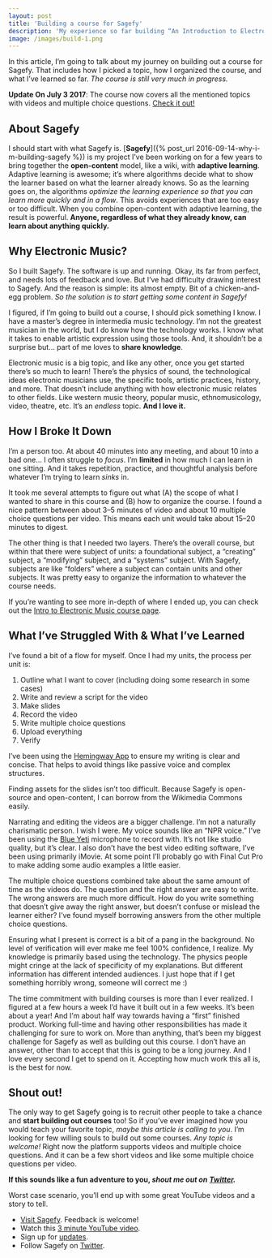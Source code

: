 ```yaml
---
layout: post
title: 'Building a course for Sagefy'
description: 'My experience so far building “An Introduction to Electronic Music”.'
image: /images/build-1.png
---
```


In this article, I’m going to talk about my journey on building out a course for Sagefy. That includes how I picked a topic, how I organized the course, and what I’ve learned so far. _The course is still very much in progress._

**Update On July 3 2017**: The course now covers all the mentioned topics with videos and multiple choice questions. [Check it out!](https://sagefy.org/subjects/JAFGYFWhILcsiByyH2O9frcU/landing)

## About Sagefy

I should start with what Sagefy is. [**Sagefy**]({% post_url 2016-09-14-why-i-m-building-sagefy %}) is my project I’ve been working on for a few years to bring together the **open-content** model, like a wiki, with **adaptive learning**. Adaptive learning is awesome; it’s where algorithms decide what to show the learner based on what the learner already knows. So as the learning goes on, the algorithms _optimize the learning experience so that you can learn more quickly and in a flow_. This avoids experiences that are too easy or too difficult. When you combine open-content with adaptive learning, the result is powerful. **Anyone, regardless of what they already know, can learn about anything quickly.**

## Why Electronic Music?

So I built Sagefy. The software is up and running. Okay, its far from perfect, and needs lots of feedback and love. But I’ve had difficulty drawing interest to Sagefy. And the reason is simple: its almost empty. Bit of a chicken-and-egg problem. _So the solution is to start getting some content in Sagefy!_

I figured, if I’m going to build out a course, I should pick something I know. I have a master’s degree in intermedia music technology. I’m not the greatest musician in the world, but I do know how the technology works. I know what it takes to enable artistic expression using those tools. And, it shouldn’t be a surprise but… part of me loves to **share knowledge**.

Electronic music is a big topic, and like any other, once you get started there’s so much to learn! There’s the physics of sound, the technological ideas electronic musicians use, the specific tools, artistic practices, history, and more. That doesn’t include anything with how electronic music relates to other fields. Like western music theory, popular music, ethnomusicology, video, theatre, etc. It’s an _endless_ topic. **And I love it.**

## How I Broke It Down

I’m a person too. At about 40 minutes into any meeting, and about 10 into a bad one… I often struggle to _focus_. I’m **limited** in how much I can learn in one sitting. And it takes repetition, practice, and thoughtful analysis before whatever I’m trying to learn _sinks_ in.

It took me several attempts to figure out what (A) the scope of what I wanted to share in this course and (B) how to organize the course. I found a nice pattern between about 3–5 minutes of video and about 10 multiple choice questions per video. This means each unit would take about 15–20 minutes to digest.

The other thing is that I needed two layers. There’s the overall course, but within that there were subject of units: a foundational subject, a “creating” subject, a “modifying” subject, and a “systems” subject. With Sagefy, subjects are like “folders” where a subject can contain units and other subjects. It was pretty easy to organize the information to whatever the course needs.

If you’re wanting to see more in-depth of where I ended up, you can check out the [Intro to Electronic Music course page](https://sagefy.org/sets/CgDRJPfzJuTR916HdmosA3A8/landing).

## What I’ve Struggled With & What I’ve Learned

I’ve found a bit of a flow for myself. Once I had my units, the process per unit is:

1.  Outline what I want to cover (including doing some research in some cases)
2.  Write and review a script for the video
3.  Make slides
4.  Record the video
5.  Write multiple choice questions
6.  Upload everything
7.  Verify

I’ve been using the [Hemingway App](http://www.hemingwayapp.com/) to ensure my writing is clear and concise. That helps to avoid things like passive voice and complex structures.

Finding assets for the slides isn’t too difficult. Because Sagefy is open-source and open-content, I can borrow from the Wikimedia Commons easily.

Narrating and editing the videos are a bigger challenge. I’m not a naturally charismatic person. I wish I were. My voice sounds like an “NPR voice.” I’ve been using the [Blue Yeti](http://www.bluemic.com/products/yeti/) microphone to record with. It’s not like studio quality, but it’s clear. I also don’t have the best video editing software, I’ve been using primarily iMovie. At some point I’ll probably go with Final Cut Pro to make adding some audio examples a little easier.

The multiple choice questions combined take about the same amount of time as the videos do. The question and the right answer are easy to write. The wrong answers are much more difficult. How do you write something that doesn’t give away the right answer, but doesn’t confuse or mislead the learner either? I’ve found myself borrowing answers from the other multiple choice questions.

Ensuring what I present is correct is a bit of a pang in the background. No level of verification will ever make me feel 100% confidence, I realize. My knowledge is primarily based using the technology. The physics people might cringe at the lack of specificity of my explanations. But different information has different intended audiences. I just hope that if I get something horribly wrong, someone will correct me :)

The time commitment with building courses is more than I ever realized. I figured at a few hours a week I’d have it built out in a few weeks. It’s been about a year! And I’m about half way towards having a “first” finished product. Working full-time and having other responsibilities has made it challenging for sure to work on. More than anything, that’s been my biggest challenge for Sagefy as well as building out this course. I don’t have an answer, other than to accept that this is going to be a long journey. And I love every second I get to spend on it. Accepting how much work this all is, is the best for now.

## Shout out!

The only way to get Sagefy going is to recruit other people to take a chance and **start building out courses** too! So if you’ve ever imagined how you would teach your favorite topic, _maybe this article is calling to you_. I’m looking for few willing souls to build out some courses. _Any topic is welcome!_ Right now the platform supports videos and multiple choice questions. And it can be a few short videos and like some multiple choice questions per video.

**If this sounds like a fun adventure to you, _shout me out on_** [**_Twitter_**](http://twitter.org/sagefyorg)**_._**

Worst case scenario, you’ll end up with some great YouTube videos and a story to tell.

- [Visit Sagefy](https://sagefy.org). Feedback is welcome!
- Watch this [3 minute YouTube video](https://youtu.be/h9LD7GKtEa0).
- Sign up for [updates](https://sgfy.xyz/updates).
- Follow Sagefy on [Twitter](https://twitter.com/sagefyorg).
